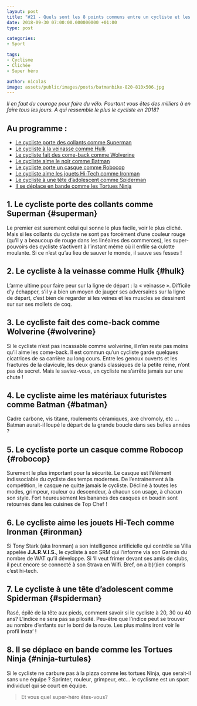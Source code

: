 ```yaml
---
layout: post
title: "#21 - Quels sont les 8 points communs entre un cycliste et les super-héros ?"
date: 2018-09-30 07:00:00.000000000 +01:00
type: post

categories:
- Sport

tags:
- Cyclisme
- Clichée
- Super héro

author: nicolas
image: assets/public/images/posts/batmanbike-820-810x506.jpg
---
```

<em>Il en faut du courage pour faire du vélo. Pourtant vous êtes des milliers à en faire tous les jours. A qui ressemble le plus le cycliste en 2018?
</em>

## Au programme :

- [Le cycliste porte des collants comme Superman](#superman)
- [Le cycliste à la veinasse comme Hulk](#hulk)
- [Le cycliste fait des come-back comme Wolverine](#wolverine)
- [Le cycliste aime le noir comme Batman](#batman)
- [Le cycliste porte un casque comme Robocop](#robocop)
- [Le cycliste aime les jouets Hi-Tech comme Ironman](#ironman)
- [Le cycliste à une tête d’adolescent comme Spiderman](#spiderman)
- [Il se déplace en bande comme les Tortues Ninja](#ninja-turtules)

## 1. Le cycliste porte des collants comme Superman {#superman}

Le premier est surement celui qui sonne le plus facile, voir le plus cliché. Mais si les collants du cycliste ne sont pas forcément d’une couleur rouge (qu’il y a beaucoup de rouge dans les linéaires des commerces), les super-pouvoirs des cycliste s’activent à l’instant même où il enfile sa culotte moulante. Si ce n’est qu’au lieu de sauver le monde, il sauve ses fesses !

## 2. Le cycliste à la veinasse comme Hulk {#hulk}
L’arme ultime pour faire peur sur la ligne de départ : la « veinasse ». Difficile d’y échapper, s’il y a bien un moyen de jauger ses adversaires sur la ligne de départ, c’est bien de regarder si les veines et les muscles se dessinent sur sur ses mollets de coq.

## 3.  Le cycliste fait des come-back comme Wolverine {#wolverine}

Si le cycliste n’est pas incassable comme wolverine, il n’en reste pas moins qu’il aime les come-back. Il est commun qu’un cycliste garde quelques cicatrices de sa carrière au long cours. Entre les genoux ouverts et les fractures de la clavicule, les deux grands classiques de la petite reine, n’ont pas de secret. Mais le saviez-vous, un cycliste ne s’arrête jamais sur une chute !

## 4. Le cycliste aime les matériaux futuristes comme Batman {#batman}
Cadre carbone, vis titane, roulements céramiques, axe chromoly, etc … Batman aurait-il loupé le départ de la grande boucle dans ses belles années ?

## 5. Le cycliste porte un casque comme Robocop {#robocop}
Surement le plus important pour la sécurité. Le casque est l’élément indissociable du cycliste des temps modernes. De l’entrainement à la compétition, le casque ne quitte jamais le cycliste. Décliné à toutes les modes, grimpeur, rouleur ou descendeur, à chacun son usage, à chacun son style. Fort heureusement les bananes des casques en boudin sont retournés dans les cuisines de Top Chef !

## 6. Le cycliste aime les jouets Hi-Tech comme Ironman {#ironman}

Si Tony Stark (aka Ironman) a son intelligence artificielle qui contrôle sa Villa appelée **J.A.R.V.I.S.**, le cycliste à son SRM qui l’informe via son Garmin du nombre de WAT qu’il développe. Si ‘il veut frimer devant ses amis de clubs, il peut encore se connecté à son Strava en Wifi. Bref, on a b(r)ien compris c’est hi-tech.

## 7. Le cycliste à une tête d’adolescent comme Spiderman {#spiderman}
Rasé, épilé de la tête aux pieds, comment savoir si le cycliste à 20, 30 ou 40 ans? L’indice ne sera pas sa pilosité. Peu-être que l’indice peut se trouver au nombre d’enfants sur le bord de la route. Les plus malins iront voir le profil Insta’ !

## 8. Il se déplace en bande comme les Tortues Ninja {#ninja-turtules}

Si le cycliste ne carbure pas à la pizza comme les tortues Ninja, que serait-il sans une équipe ? Sprinter, rouleur, grimpeur, etc… le cyclisme est un sport individuel qui se court en équipe.
 
> Et vous quel super-héro êtes-vous?  
